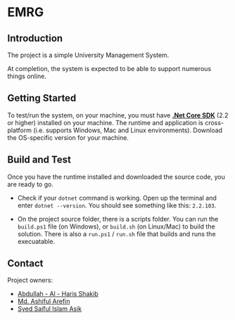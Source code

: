 # EMRG

## Introduction

The project is a simple University Management System.

At completion, the system is expected to be able to support numerous things online.

## Getting Started

To test/run the system, on your machine, you must have [**.Net Core SDK**](https://dotnet.microsoft.com/download) (2.2 or higher) installed on your machine. The runtime and application is cross-platform (i.e. supports Windows, Mac and Linux environments). Download the OS-specific version for your machine.

## Build and Test

Once you have the runtime installed and downloaded the source code, you are ready to go.

+ Check if your `dotnet` command is working. Open up the terminal and enter `dotnet --version`. You should see something like this: `2.2.103`.

+ On the project source folder, there is a scripts folder. You can run the `build.ps1` file (on Windows), or `build.sh` (on Linux/Mac) to build the solution. There is also a `run.ps1` / `run.sh` file that builds and runs the execuatable.

## Contact

Project owners:

+ [Abdullah - Al - Haris Shakib](mailto:skb50bd@gmail.com)
+ [Md. Ashiful Arefin](mailto:arefin.ashiful@gmail.com)
+ [Syed Saiful Islam Asik](mailto:syed@example.com)